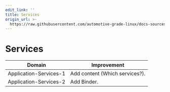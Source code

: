 ```yaml
---
edit_link: ''
title: Services
origin_url: >-
  https://raw.githubusercontent.com/automotive-grade-linux/docs-sources/halibut/docs/security-blueprint/part-6/4-Services.md
---
```


<!-- WARNING: This file is generated by fetch_docs.js using /home/boron/Documents/AGL/docs-webtemplate/site/_data/tocs/architecture/icefish/security_blueprint-security-blueprint-book.yml -->

# Services

<!-- section-todo -->

Domain                 | Improvement
---------------------- | ------------
Application-Services-1 | Add content (Which services?).
Application-Services-2 | Add Binder.

<!-- end-section-todo -->
